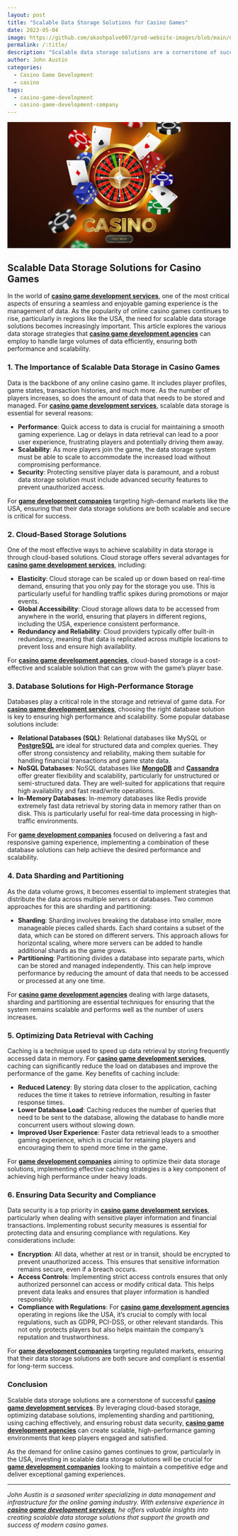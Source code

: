 ```yaml
---
layout: post
title: "Scalable Data Storage Solutions for Casino Games"
date: 2023-05-04
image: https://github.com/akashpalve007/prod-website-images/blob/main/Casino%20Games%20(1).png?raw=true
permalink: /:title/
description: "Scalable data storage solutions are a cornerstone of successful."
author: John Austin
categories: 
  - Casino Game Development
  - casino
tags:
  - casino-game-development
  - casino-game-development-company
---
```

![Casino Games](https://github.com/akashpalve007/prod-website-images/blob/main/Casino%20Games%20(1).png?raw=true)

## Scalable Data Storage Solutions for Casino Games

In the world of [**casino game development services**](https://sdlccorp.com/services/games/casino-game-development-company/), one of the most critical aspects of ensuring a seamless and enjoyable gaming experience is the management of data. As the popularity of online casino games continues to rise, particularly in regions like the USA, the need for scalable data storage solutions becomes increasingly important. This article explores the various data storage strategies that [**casino game development agencies**](https://sdlccorp.com/services/games/casino-game-development-company/) can employ to handle large volumes of data efficiently, ensuring both performance and scalability.

### 1. **The Importance of Scalable Data Storage in Casino Games**

Data is the backbone of any online casino game. It includes player profiles, game states, transaction histories, and much more. As the number of players increases, so does the amount of data that needs to be stored and managed. For [**casino game development services**](https://sdlccorp.com/services/games/casino-game-development-company/), scalable data storage is essential for several reasons:

- **Performance**: Quick access to data is crucial for maintaining a smooth gaming experience. Lag or delays in data retrieval can lead to a poor user experience, frustrating players and potentially driving them away.
- **Scalability**: As more players join the game, the data storage system must be able to scale to accommodate the increased load without compromising performance.
- **Security**: Protecting sensitive player data is paramount, and a robust data storage solution must include advanced security features to prevent unauthorized access.

For [**game development companies**](https://sdlccorp.com/services/games/game-development-company/) targeting high-demand markets like the USA, ensuring that their data storage solutions are both scalable and secure is critical for success.

### 2. **Cloud-Based Storage Solutions**

One of the most effective ways to achieve scalability in data storage is through cloud-based solutions. Cloud storage offers several advantages for [**casino game development services**](https://sdlccorp.com/services/games/casino-game-development-company/), including:

- **Elasticity**: Cloud storage can be scaled up or down based on real-time demand, ensuring that you only pay for the storage you use. This is particularly useful for handling traffic spikes during promotions or major events.
- **Global Accessibility**: Cloud storage allows data to be accessed from anywhere in the world, ensuring that players in different regions, including the USA, experience consistent performance.
- **Redundancy and Reliability**: Cloud providers typically offer built-in redundancy, meaning that data is replicated across multiple locations to prevent loss and ensure high availability.

For [**casino game development agencies**](https://sdlccorp.com/services/games/casino-game-development-company/), cloud-based storage is a cost-effective and scalable solution that can grow with the game’s player base.

### 3. **Database Solutions for High-Performance Storage**

Databases play a critical role in the storage and retrieval of game data. For [**casino game development services**](https://sdlccorp.com/services/games/casino-game-development-company/), choosing the right database solution is key to ensuring high performance and scalability. Some popular database solutions include:

- **Relational Databases (SQL)**: Relational databases like MySQL or [**PostgreSQL**](https://www.postgresql.org/) are ideal for structured data and complex queries. They offer strong consistency and reliability, making them suitable for handling financial transactions and game state data.
- **NoSQL Databases**: NoSQL databases like [**MongoDB**](https://www.mongodb.com/) and [**Cassandra**](https://cassandra.apache.org/) offer greater flexibility and scalability, particularly for unstructured or semi-structured data. They are well-suited for applications that require high availability and fast read/write operations.
- **In-Memory Databases**: In-memory databases like Redis provide extremely fast data retrieval by storing data in memory rather than on disk. This is particularly useful for real-time data processing in high-traffic environments.

For [**game development companies**](https://sdlccorp.com/services/games/game-development-company/) focused on delivering a fast and responsive gaming experience, implementing a combination of these database solutions can help achieve the desired performance and scalability.

### 4. **Data Sharding and Partitioning**

As the data volume grows, it becomes essential to implement strategies that distribute the data across multiple servers or databases. Two common approaches for this are sharding and partitioning:

- **Sharding**: Sharding involves breaking the database into smaller, more manageable pieces called shards. Each shard contains a subset of the data, which can be stored on different servers. This approach allows for horizontal scaling, where more servers can be added to handle additional shards as the game grows.
- **Partitioning**: Partitioning divides a database into separate parts, which can be stored and managed independently. This can help improve performance by reducing the amount of data that needs to be accessed or processed at any one time.

For [**casino game development agencies**](https://sdlccorp.com/services/games/casino-game-development-company/) dealing with large datasets, sharding and partitioning are essential techniques for ensuring that the system remains scalable and performs well as the number of users increases.

### 5. **Optimizing Data Retrieval with Caching**

Caching is a technique used to speed up data retrieval by storing frequently accessed data in memory. For [**casino game development services**](https://sdlccorp.com/services/games/casino-game-development-company/), caching can significantly reduce the load on databases and improve the performance of the game. Key benefits of caching include:

- **Reduced Latency**: By storing data closer to the application, caching reduces the time it takes to retrieve information, resulting in faster response times.
- **Lower Database Load**: Caching reduces the number of queries that need to be sent to the database, allowing the database to handle more concurrent users without slowing down.
- **Improved User Experience**: Faster data retrieval leads to a smoother gaming experience, which is crucial for retaining players and encouraging them to spend more time in the game.

For [**game development companies**](https://sdlccorp.com/services/games/game-development-company/) aiming to optimize their data storage solutions, implementing effective caching strategies is a key component of achieving high performance under heavy loads.

### 6. **Ensuring Data Security and Compliance**

Data security is a top priority in [**casino game development services**](https://sdlccorp.com/services/games/casino-game-development-company/), particularly when dealing with sensitive player information and financial transactions. Implementing robust security measures is essential for protecting data and ensuring compliance with regulations. Key considerations include:

- **Encryption**: All data, whether at rest or in transit, should be encrypted to prevent unauthorized access. This ensures that sensitive information remains secure, even if a breach occurs.
- **Access Controls**: Implementing strict access controls ensures that only authorized personnel can access or modify critical data. This helps prevent data leaks and ensures that player information is handled responsibly.
- **Compliance with Regulations**: For [**casino game development agencies**](https://sdlccorp.com/services/games/casino-game-development-company/) operating in regions like the USA, it’s crucial to comply with local regulations, such as GDPR, PCI-DSS, or other relevant standards. This not only protects players but also helps maintain the company’s reputation and trustworthiness.

For [**game development companies**](https://sdlccorp.com/services/games/game-development-company/) targeting regulated markets, ensuring that their data storage solutions are both secure and compliant is essential for long-term success.

### Conclusion

Scalable data storage solutions are a cornerstone of successful [**casino game development services**](https://sdlccorp.com/services/games/casino-game-development-company/). By leveraging cloud-based storage, optimizing database solutions, implementing sharding and partitioning, using caching effectively, and ensuring robust data security, [**casino game development agencies**](https://sdlccorp.com/services/games/casino-game-development-company/) can create scalable, high-performance gaming environments that keep players engaged and satisfied.

As the demand for online casino games continues to grow, particularly in the USA, investing in scalable data storage solutions will be crucial for [**game development companies**](https://sdlccorp.com/services/games/game-development-company/) looking to maintain a competitive edge and deliver exceptional gaming experiences.

---

*John Austin is a seasoned writer specializing in data management and infrastructure for the online gaming industry. With extensive experience in [**casino game development services**](https://sdlccorp.com/services/games/casino-game-development-company/), he offers valuable insights into creating scalable data storage solutions that support the growth and success of modern casino games.*


